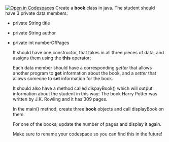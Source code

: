 
[![Open in Codespaces](https://classroom.github.com/assets/launch-codespace-2972f46106e565e64193e422d61a12cf1da4916b45550586e14ef0a7c637dd04.svg)](https://classroom.github.com/open-in-codespaces?assignment_repo_id=20282987)
Create a **book** class in java. 
The student should have 3  private data members:
* private String title
* private String author
* private int numberOfPages

  It should have one constructor, that takes in all three pieces of data, and assigns them using the **this** operator;

  Each data member should have a corresponding *getter* that allows another program to **get** information about the book, and a *setter* that allows someone to **set**  information for the book.

  It should also have a method called dispayBook() which will output information about the student in this way:
  The book Harry Potter was written by J.K. Rowling and it has 309 pages.

  In the main() method, create three **book** objects and call displayBook on them.

  For one of the books, update the number of pages and display it again.


  Make sure to rename your codespace so you can find this in the future!
  
